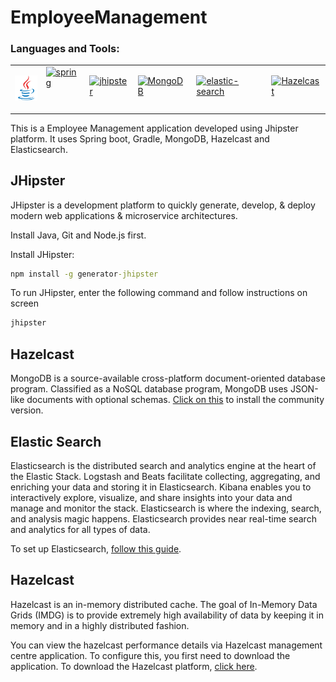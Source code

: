 # EmployeeManagement

<h3 align="left">Languages and Tools:</h3>
<table>
    <tbody>
        <tr valign="top">
            <td> <p align="left"> <a href="https://www.java.com" target="_blank" rel="noreferrer"> <img src="https://raw.githubusercontent.com/devicons/devicon/master/icons/java/java-original.svg" alt="java" width="40" height="40"/> </a> </td>
            <td> <a href="https://spring.io/" target="_blank" rel="noreferrer"> <img src="https://www.vectorlogo.zone/logos/springio/springio-icon.svg" alt="spring" width="40" height="40"/> </a> </td>
            <td> <p align="left"> <a href="https://www.jhipster.tech/" target="_blank" rel="noreferrer"> <img src="https://www.jhipster.tech/jhipster-artwork/logos/JHipster%20bowtie%20-%20square.png" alt="jhipster" width="40" height="40"/> </a> </td>
            <td> <p align="left"> <a href="https://www.mongodb.com/" target="_blank" rel="noreferrer"> <img src="https://s3-symbol-logo.tradingview.com/mongodb--big.svg" alt="MongoDB" width="40" height="40"/> </a> </td>
            <td> <p align="left"> <a href="https://www.elastic.co/" target="_blank" rel="noreferrer"> <img src="https://logowik.com/content/uploads/images/elasticsearch6390.jpg" alt="elastic-search" width="40" height="40"/> </a> </td>
            <td> <p align="left"> <a href="https://hazelcast.com/open-source-projects/" target="_blank" rel="noreferrer"> <img src="https://upload.wikimedia.org/wikipedia/commons/9/96/HazelcastLogo-Blue_Dark_Square.svg" alt="Hazelcast" width="40" height="40"/> </a> </td>
        </p>
        </tr>
    </tbody>
</table>

This is a Employee Management application developed using Jhipster platform. It uses Spring boot, Gradle, MongoDB, Hazelcast and Elasticsearch.

## JHipster

JHipster is a development platform to quickly generate, develop, & deploy modern web applications & microservice architectures.

Install Java, Git and Node.js first.

Install JHipster:
```cmd
npm install -g generator-jhipster
```

To run JHipster, enter the following command and follow instructions on screen
```cmd
jhipster
```
## Hazelcast

MongoDB is a source-available cross-platform document-oriented database program. Classified as a NoSQL database program, MongoDB uses JSON-like documents with optional schemas. [Click on this] to install the community version.

## Elastic Search

Elasticsearch is the distributed search and analytics engine at the heart of the Elastic Stack. Logstash and Beats facilitate collecting, aggregating, and enriching your data and storing it in Elasticsearch. Kibana enables you to interactively explore, visualize, and share insights into your data and manage and monitor the stack. Elasticsearch is where the indexing, search, and analysis magic happens. Elasticsearch provides near real-time search and analytics for all types of data.

To set up Elasticsearch, [follow this guide].

## Hazelcast

Hazelcast is an in-memory distributed cache. The goal of In-Memory Data Grids (IMDG) is to provide extremely high availability of data by keeping it in memory and in a highly distributed fashion.

You can view the hazelcast performance details via Hazelcast management centre application. To configure this, you first need to download the application. To download the Hazelcast platform, [click here].

[Click on this]: https://www.mongodb.com/docs/manual/administration/install-community/
[follow this guide]: https://www.elastic.co/guide/en/elasticsearch/reference/current/install-elasticsearch.html
[click here]: https://hazelcast.com/open-source-projects/downloads

